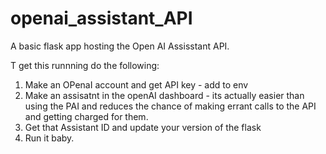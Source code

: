 # openai_assistant_API
A basic flask app hosting the Open AI Assisstant API.


T get this runnning do the following:

1.  Make an OPenaI account and get API key - add to env
2.  Make an assisatnt in the openAI dashboard - its actually easier than using the PAI and reduces the chance of making errant calls to the API and getting charged for them.
3.  Get that Assistant ID and update your version of the flask
4.  Run it baby.
